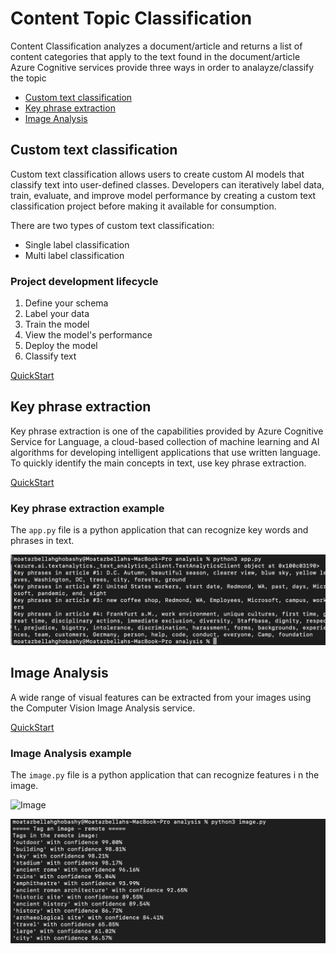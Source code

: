 # Content Topic Classification

Content Classification analyzes a document/article and returns a list of content categories that apply to the text found in the document/article
Azure Cognitive services provide three ways in order to analayze/classify the topic

- [Custom text classification](https://docs.microsoft.com/en-us/azure/cognitive-services/language-service/custom-text-classification/overview)
- [Key phrase extraction](https://docs.microsoft.com/en-us/azure/cognitive-services/language-service/key-phrase-extraction/overview)
- [Image Analysis](https://docs.microsoft.com/en-us/azure/cognitive-services/computer-vision/overview-image-analysis)

## Custom text classification

Custom text classification allows users to create custom AI models that classify text into user-defined classes. Developers can iteratively label data, train, evaluate, and improve model performance by creating a custom text classification project before making it available for consumption.

There are two types of custom text classification:

- Single label classification
- Multi label classification

### Project development lifecycle

1. Define your schema
2. Label your data
3. Train the model
4. View the model's performance
5. Deploy the model
6. Classify text

[QuickStart](https://docs.microsoft.com/en-us/azure/cognitive-services/language-service/custom-text-classification/quickstart?tabs=multi-classification&pivots=language-studio)

## Key phrase extraction

Key phrase extraction is one of the capabilities provided by Azure Cognitive Service for Language, a cloud-based collection of machine learning and AI algorithms for developing intelligent applications that use written language. To quickly identify the main concepts in text, use key phrase extraction.

[QuickStart](https://docs.microsoft.com/en-us/azure/cognitive-services/language-service/key-phrase-extraction/quickstart?pivots=programming-language-python)

### Key phrase extraction example

The `app.py` file is a python application that can recognize key words and phrases in text.

![key_phrase](key_phrase.png)

## Image Analysis

A wide range of visual features can be extracted from your images using the Computer Vision Image Analysis service.

[QuickStart](https://docs.microsoft.com/en-us/azure/cognitive-services/computer-vision/quickstarts-sdk/image-analysis-client-library?tabs=visual-studio&pivots=programming-language-python)

### Image Analysis example

The `image.py` file is a python application that can recognize features i n the image.

![Image](https://raw.githubusercontent.com/Azure-Samples/cognitive-services-sample-data-files/master/ComputerVision/Images/landmark.jpg)


![features](features.png)